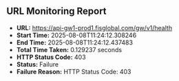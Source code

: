 ## URL Monitoring Report

- **URL:** https://api-gw1-prod1.fisglobal.com/gw/v1/health
- **Start Time:** 2025-08-08T11:24:12.308246
- **End Time:** 2025-08-08T11:24:12.437483
- **Total Time Taken:** 0.129237 seconds
- **HTTP Status Code:** 403
- **Status:** Failure
- **Failure Reason:** HTTP Status Code: 403
